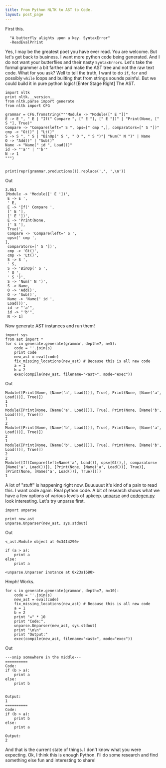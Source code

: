 ```yaml
---
title: From Python NLTK to AST to Code.
layout: post_page
---
```

   
First this.  
   
      "A butterfly alights upon a key. SyntaxError"
      -ReadEvalPrrint

Yes, I may be the greatest poet you have ever read. You are welcome. But let's get back to business. I want more python code being generated. And I do not want your butterflies and their nasty `SyntaxErrors`. Let's take the formal grammer a bit farther and make the AST tree and not the raw text code. What for you ask? Well to tell the truth, I want to do `if`, `for` and possibly `while` loops and builting that from strings sounds painful. But we could build it in pure python logic! [Enter Stage Right] The AST.



    import nltk
    print nltk.__version__
    from nltk.parse import generate
    from nltk import CFG
    
    grammar = CFG.fromstring("""Module -> "Module([" E "])"
    E -> E ", " E | "If(" Compare ", [" E "], [" E "])" | "Print(None, [" S "], True)" 
    Compare -> "Compare(left=" S ", ops=[" cmp ",], comparators=[" S "])"
    cmp -> "Gt()" | "Lt()"
    S -> S ", " S | "BinOp(" S ", " O ", " S ")"| "Num(" N ")" | Name 
    O -> "Add()" | "Sub()" 
    Name -> "Name(" id ", Load())"
    id -> "'a'" | "'b'"
    N -> 1
    """)
    
    
    print(repr(grammar.productions()).replace(',', ',\n'))

Out

    3.0b1
    [Module -> 'Module([' E '])',
     E -> E ',
     ' E,
     E -> 'If(' Compare ',
     [' E '],
     [' E '])',
     E -> 'Print(None,
     [' S '],
     True)',
     Compare -> 'Compare(left=' S ',
     ops=[' cmp ',
    ],
     comparators=[' S '])',
     cmp -> 'Gt()',
     cmp -> 'Lt()',
     S -> S ',
     ' S,
     S -> 'BinOp(' S ',
     ' O ',
     ' S ')',
     S -> 'Num(' N ')',
     S -> Name,
     O -> 'Add()',
     O -> 'Sub()',
     Name -> 'Name(' id ',
     Load())',
     id -> "'a'",
     id -> "'b'",
     N -> 1]
     
Now generate AST instances and run them! 

    import sys
    from ast import *
    for s in generate.generate(grammar, depth=7, n=5):
        code = ''.join(s)
        print code
        new_ast = eval(code)
        fix_missing_locations(new_ast) # Because this is all new code
        a = 1
        b = 2
        exec(compile(new_ast, filename="<ast>", mode="exec"))
        
Out
    
    Module([Print(None, [Name('a', Load())], True), Print(None, [Name('a', Load())], True)])
    1
    1
    Module([Print(None, [Name('a', Load())], True), Print(None, [Name('b', Load())], True)])
    1
    2
    Module([Print(None, [Name('b', Load())], True), Print(None, [Name('a', Load())], True)])
    2
    1
    Module([Print(None, [Name('b', Load())], True), Print(None, [Name('b', Load())], True)])
    2
    2
    Module([If(Compare(left=Name('a', Load()), ops=[Gt(),], comparators=[Name('a', Load())]), [Print(None, [Name('a', Load())], True)], [Print(None, [Name('a', Load())], True)])])
    1
    
A lot of "stuff" is happening right now. Buuuuuut it's kind of a pain to read this. I want code again. Real python code. A bit of research shows what we have a few options of various levels of upkeep. 
[unparse](http://svn.python.org/projects/python/trunk/Demo/parser/unparse.py) and 
[codegen.py](https://github.com/andreif/codegen/blob/master/codegen.py) look interesting. Let's try unparse first. 

    import unparse
    
    print new_ast
    unparse.Unparser(new_ast, sys.stdout)

Out
    
    <_ast.Module object at 0x3414290>
    
    if (a > a):
        print a
    else:
        print a

    <unparse.Unparser instance at 0x23a1680>
    
Hmph! Works.

    for s in generate.generate(grammar, depth=7, n=10):
        code = ''.join(s)
        new_ast = eval(code)
        fix_missing_locations(new_ast) # Because this is all new code
        a = 1
        b = 2
        print "=" * 10
        print "Code:",
        unparse.Unparser(new_ast, sys.stdout)
        print "\n\n"
        print "Output:"
        exec(compile(new_ast, filename="<ast>", mode="exec"))
        
Out

    ---snip somewhere in the middle---
    ==========
    Code:
    if (b > a):
        print a
    else:
        print b 
    
    
    Output:
    1
    ==========
    Code:
    if (b > a):
        print b
    else:
        print a 
    
    Output:
    2


And that is the current state of things. I don't know what you were expecting. Ok, I think this is enough Python. I'll do some research and find something else fun and interesting to share!
